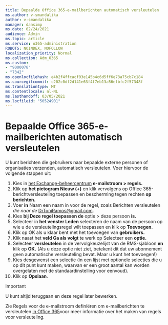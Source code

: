 ```yaml
---
title: Bepaalde Office 365-e-mailberichten automatisch versleutelen
ms.author: v-smandalika
author: v-smandalika
manager: dansimp
ms.date: 02/24/2021
audience: Admin
ms.topic: article
ms.service: o365-administration
ROBOTS: NOINDEX, NOFOLLOW
localization_priority: Normal
ms.collection: Adm_O365
ms.custom:
- "9000078"
- "7342"
ms.openlocfilehash: e4b2f4ffcacf03e145b4c6d5ff6e73a75cb7c184
ms.sourcegitcommit: c202c0df2d141e63f4f7eb13a56efbfc2f57348f
ms.translationtype: MT
ms.contentlocale: nl-NL
ms.lasthandoff: 03/05/2021
ms.locfileid: "50524901"
---
```

# <a name="automatically-encrypt-certain-office-365-email-messages"></a>Bepaalde Office 365-e-mailberichten automatisch versleutelen

U kunt berichten die gebruikers naar bepaalde externe personen of organisaties verzenden, automatisch versleutelen. Voer hiervoor de volgende stappen uit:

1. Kies in [het Exchange-beheercentrum](https://outlook.office365.com/ecp/) **e-mailstroom > regels.** 
2. Klik op **het pictogram Nieuw (+)** en klik vervolgens op Office 365-berichtversleuteling toepassen en bescherming tegen rechten **op berichten.**
3. Voer **in** Naam een naam in voor de regel, zoals Berichten versleutelen *die naar de* DrToniRamos@gmail.com.
4. Kies **bij Deze regel toepassen de** optie > deze persoon **is.** 
5. Selecteer in **het venster Leden** selecteren de naam van de persoon op wie u de versleutelingsregel wilt toepassen en klik op **Toevoegen.** 
6. Klik op OK als u klaar bent met het toevoegen van **gebruikers.**
7. Klik naast het **veld Ga als volgt** te werk op Selecteer een **optie.** 
8. Selecteer **versleutelen** in de vervolgkeuzelijst van de RMS-sjabloon **en** klik op **OK.** (Als u deze optie niet ziet, betekent dit dat uw abonnement geen automatische versleuteling bevat. Maar u kunt het toevoegen!)
9. Kies desgewenst een selectie (in een lijst met optionele selecties die u op dit punt kunt maken, waarvan er een groot aantal kan worden overgelaten met de standaardinstelling voor eenvoud).
10. Klik op **Opslaan**.

> [!IMPORTANT]
> U kunt altijd teruggaan en deze regel later bewerken.

Zie Regels voor de e-mailstroom definiëren om e-mailberichten te versleutelen [in Office 365](https://docs.microsoft.com/microsoft-365/compliance/define-mail-flow-rules-to-encrypt-email)voor meer informatie over het maken van regels voor versleuteling.

